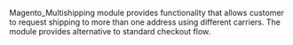 Magento_Multishipping module provides functionality that allows customer to request shipping to more than one address
using different carriers. The module provides alternative to standard checkout flow.